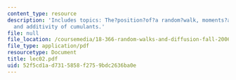 ```yaml
---
content_type: resource
description: 'Includes topics: The?position?of?a random?walk, moments?and cumulants,
  and additivity of cumulants.'
file: null
file_location: /coursemedia/18-366-random-walks-and-diffusion-fall-2006/52f5cd1ad7315858f2759bdc2636ba0e_lec02.pdf
file_type: application/pdf
resourcetype: Document
title: lec02.pdf
uid: 52f5cd1a-d731-5858-f275-9bdc2636ba0e
---
```

